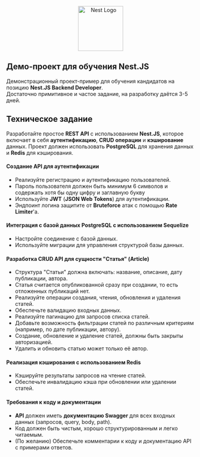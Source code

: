 <p align="center">
  <a href="http://nestjs.com/" target="blank"><img src="https://nestjs.com/img/logo-small.svg" width="120" alt="Nest Logo" /></a>
</p>

[circleci-image]: https://img.shields.io/circleci/build/github/nestjs/nest/master?token=abc123def456
[circleci-url]: https://circleci.com/gh/nestjs/nest


## Демо-проект для обучения Nest.JS
Демонстрационный проект-пример для обучения кандидатов на позицию **Nest.JS Backend Developer**.  
Достаточно примитивное и частое задание, на разработку даётся 3-5 дней.

## Техническое задание
Разработайте простое **REST API** с использованием **Nest.JS**, которое включает в себя **аутентификацию**, **CRUD операции** и **кэширование** данных.
Проект должен использовать **PostgreSQL** для хранения данных и **Redis** для кэширования.

#### Создание API для аутентификации
* Реализуйте регистрацию и аутентификацию пользователей.
* Пароль пользователя должен быть минимум 6 символов и содержать хотя бы одну цифру и заглавную букву
* Используйте **JWT** (**JSON Web Tokens**) для аутентификации.
* Эндпоинт логина защитите от **Bruteforce** атак с помощью **Rate Limiter**'а.

#### Интеграция с базой данных **PostgreSQL** с использованием **Sequelize**
* Настройте соединение с базой данных.
* Используйте миграции для управления структурой базы данных.

#### Разработка **CRUD API** для сущности "Статья" (Article)
* Структура "Статьи" должна включать: название, описание, дату публикации, автора.
* Статья считается опубликованной сразу при создании, то есть отложенных публикаций нет.
* Реализуйте операции создания, чтения, обновления и удаления статей.
* Обеспечьте валидацию входных данных.
* Реализуйте пагинацию для запросов списка статей.
* Добавьте возможность фильтрации статей по различным критериям (например, по дате публикации, автору).
* Создание, обновление и удаление статей, должны быть закрыты авторизацией.
* Удалить и обновить статью может только её автор.

#### Реализация кэширования с использованием **Redis**
* Кэшируйте результаты запросов на чтение статей.
* Обеспечьте инвалидацию кэша при обновлении или удалении статей.

#### Требования к коду и документации
* **API** должен иметь **документацию Swagger** для всех входных данных (запросов, query, body, path).
* Код должен быть чистым, хорошо структурированным и легко читаемым.
* (По желанию) Обеспечьте комментарии к коду и документацию API с примерами ответов.
